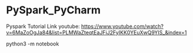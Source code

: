 # PySpark_PyCharm
Pyspark Tutorial
Link youtube: https://www.youtube.com/watch?v=6MaZoOgJa84&list=PLMWaZteqtEaJFiJ2FyIKK0YEuXwQ9YIS_&index=1

python3 -m notebook
